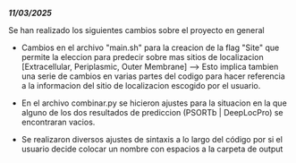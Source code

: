 ***************11/03/2025***************

Se han realizado los siguientes cambios sobre el proyecto en general

 - Cambios en el archivo "main.sh" para la creacion de la flag "Site" que permite la eleccion para predecir sobre mas sitios de localizacion [Extracellular, Periplasmic, Outer Membrane] --> Esto implica tambien una serie de cambios en varias partes del codigo para hacer referencia a la informacion del sitio de localizacion escogido por el usuario.
 
 - En el archivo combinar.py se hicieron ajustes para la situacion en la que alguno de los dos resultados de prediccion (PSORTb | DeepLocPro) se encontraran vacios.
 
 - Se realizaron diversos ajustes de sintaxis a lo largo del código por si el usuario decide colocar un nombre con espacios a la carpeta de output
 
